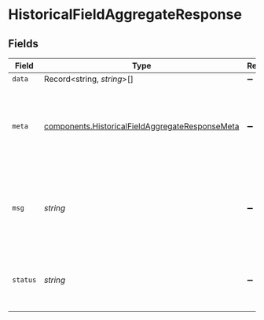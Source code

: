 # HistoricalFieldAggregateResponse


## Fields

| Field                                                                                                          | Type                                                                                                           | Required                                                                                                       | Description                                                                                                    |
| -------------------------------------------------------------------------------------------------------------- | -------------------------------------------------------------------------------------------------------------- | -------------------------------------------------------------------------------------------------------------- | -------------------------------------------------------------------------------------------------------------- |
| `data`                                                                                                         | Record<string, *string*>[]                                                                                     | :heavy_minus_sign:                                                                                             | N/A                                                                                                            |
| `meta`                                                                                                         | [components.HistoricalFieldAggregateResponseMeta](../../models/shared/historicalfieldaggregateresponsemeta.md) | :heavy_minus_sign:                                                                                             | Meta information about the scope of the query in a human readable format.                                      |
| `msg`                                                                                                          | *string*                                                                                                       | :heavy_minus_sign:                                                                                             | If the query was not successful, this will provide a string that explains why.                                 |
| `status`                                                                                                       | *string*                                                                                                       | :heavy_minus_sign:                                                                                             | Whether or not we were able to successfully execute the query.                                                 |